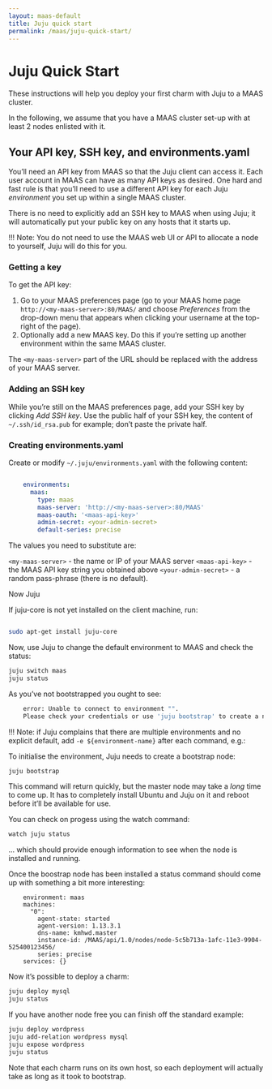 ```yaml
---
layout: maas-default
title: Juju quick start
permalink: /maas/juju-quick-start/
---
```


# Juju Quick Start

These instructions will help you deploy your first charm with Juju to a
MAAS cluster.

In the following, we assume that you have a MAAS cluster set-up with at
least 2 nodes enlisted with it.

## Your API key, SSH key, and environments.yaml


You’ll need an API key from MAAS so that the Juju client can access it.
Each user account in MAAS can have as many API keys as desired. One hard
and fast rule is that you’ll need to use a different API key for each
Juju *environment* you set up within a single MAAS cluster.

There is no need to explicitly add an SSH key to MAAS when using Juju;
it will automatically put your public key on any hosts that it starts
up.

!!! Note: You do not need to use the MAAS web UI or API to allocate a
node to yourself, Juju will do this for you.

### Getting a key

To get the API key:

1.  Go to your MAAS preferences page (go to your MAAS home page
    `http://<my-maas-server>:80/MAAS/` and choose
    *Preferences* from the drop-down menu that appears when clicking
    your username at the top-right of the page).
2.  Optionally add a new MAAS key. Do this if you’re setting up another
    environment within the same MAAS cluster.

The `<my-maas-server>` part of the URL should be replaced with the address of
your MAAS server.

### Adding an SSH key

While you’re still on the MAAS preferences page, add your SSH key by
clicking *Add SSH key*. Use the public half of your SSH key, the content
of `~/.ssh/id_rsa.pub` for example; don’t paste the
private half.

### Creating environments.yaml

Create or modify `~/.juju/environments.yaml` with
the following content:

```yaml

    environments:
      maas:
        type: maas
        maas-server: 'http://<my-maas-server>:80/MAAS'
        maas-oauth: '<maas-api-key>'
        admin-secret: <your-admin-secret>
        default-series: precise
```

The values you need to substitute are:

`<my-maas-server>` - the name or IP of your MAAS server
`<maas-api-key>` - the MAAS API key string you obtained above
`<your-admin-secret>` - a random pass-phrase (there is no default).

Now Juju

If juju-core is not yet installed on the client machine, run:

```bash

sudo apt-get install juju-core
```

Now, use Juju to change the default environment to MAAS and check the status:

```bash
juju switch maas
juju status
```
As you’ve not bootstrapped you ought to see:

```bash
    error: Unable to connect to environment "".
    Please check your credentials or use 'juju bootstrap' to create a new environment.
```

!!! Note: if Juju complains that there are multiple environments and no
explicit default, add `-e ${environment-name}` after
each command, e.g.:

To initialise the environment, Juju needs to create a bootstrap node:

```bash
juju bootstrap
```

This command will return quickly, but the master node may take a *long* time to
come up. It has to completely install Ubuntu and Juju on it and reboot
before it’ll be available for use. 

You can check on progess using the watch command:

```bash
watch juju status
```

... which should provide enough information to see when the node is installed and 
running.


Once the boostrap node has been installed a status command should come
up with something a bit more interesting:

```no-highlight
    environment: maas
    machines:
      "0":
        agent-state: started
        agent-version: 1.13.3.1
        dns-name: kmhwd.master
        instance-id: /MAAS/api/1.0/nodes/node-5c5b713a-1afc-11e3-9904-525400123456/
        series: precise
    services: {}
```

Now it’s possible to deploy a charm:

```bash
juju deploy mysql
juju status
```

If you have another node free you can finish off the standard example:

```bash
juju deploy wordpress
juju add-relation wordpress mysql
juju expose wordpress
juju status
```

Note that each charm runs on its own host, so each deployment will
actually take as long as it took to bootstrap.